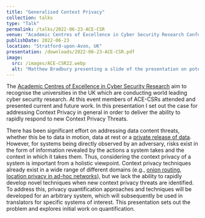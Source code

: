 ```yaml
---
title: "Generalised Context Privacy"
collection: talks
type: "Talk"
permalink: /talks/2022-06-23-ACE-CSR
venue: "Academic Centres of Excellence in Cyber Security Research Conference"
publishDate: 2022-06-23
location: "Stratford-upon-Avon, UK"
presentation: /downloads/2022-06-23-ACE-CSR.pdf
image:
  src: /images/ACE-CSR22.webp
  alt: "Matthew Bradbury presenting a slide of the presentation on potential context privacy threats to water treatment plants"
---
```


The [Academic Centres of Excellence in Cyber Security Research](https://www.ncsc.gov.uk/information/academic-centres-excellence-cyber-security-research) aim to recognise the universities in the UK which are conducting world leading cyber security research. At this event members of ACE-CSRs attended and presented current and future work. In this presentation I set out the case for addressing Context Privacy in general in order to deliver the ability to rapidly respond to new Context Privacy Threats.

<!-- readmore -->

There has been significant effort on addressing data content threats, whether this be to data in motion, data at rest or a [private release of data](https://www.cis.upenn.edu/~aaroth/Papers/privacybook.pdf). However, for systems being directly observed by an adversary, risks exist in the form of information revealed by the actions a system takes and the context in which it takes them. Thus, considering the context privacy of a system is important from a holistic viewpoint. Context privacy techniques already exist in a wide range of different domains (e.g., [onion routing](https://www.torproject.org/), [location privacy in ad-hoc networks](/projects/project-1-PhD/)), but we lack the ability to rapidly develop novel techniques when new context privacy threats are identified. To address this, privacy quantification approaches and techniques will be developed for an arbitrary system, which will subsequently be used in translators for specific systems of interest. This presentation sets out the problem and explores initial work on quantification.
